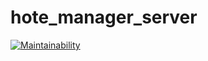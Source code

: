 # hote_manager_server
[![Maintainability](https://api.codeclimate.com/v1/badges/bdd7f4513ae022a1b036/maintainability)](https://codeclimate.com/github/softMaina/hote_manager_server/maintainability)
